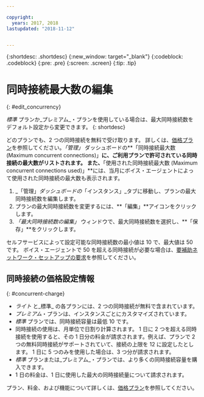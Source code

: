 ```yaml
---

copyright:
  years: 2017, 2018
lastupdated: "2018-11-12"


---
```


{:shortdesc: .shortdesc}
{:new_window: target="_blank"}
{:codeblock: .codeblock}
{:pre: .pre}
{:screen: .screen}
{:tip: .tip}

# 同時接続最大数の編集
{: #edit_concurrency}

_標準_ プランか_プレミアム_・プランを使用している場合は、最大同時接続数をデフォルト設定から変更できます。
{: shortdesc}

どのプランでも、2 つの同時接続を無料で受け取ります。 詳しくは、[価格プラン](https://console.bluemix.net/catalog/services/voice-agent-with-watson)を参照してください。_「管理」_ ダッシュボードの**「同時接続最大数 (Maximum concurrent connections)」**に、ご利用プランで許可されている同時接続の最大数がリストされます。 また、**「使用された同時接続最大数 (Maximum concurrent connections used)」**には、当月にボイス・エージェントによって使用された同時接続の最大数も表示されます。

1. _「管理」_ダッシュボードの_「インスタンス」_タブに移動し、プランの最大同時接続数を編集します。 
1. プランの最大同時接続数を変更するには、**「編集」**アイコンをクリックします。
1. _「最大同時接続数の編集」_ ウィンドウで、最大同時接続数を選択し、**「保存」**をクリックします。

セルフサービスによって設定可能な同時接続数の最小値は 10 で、最大値は 50 です。 ボイス・エージェントで 50 を超える同時接続が必要な場合は、[要補助ネットワーク・セットアップの要求](connect-SIP.html#request-setup)を参照してください。

## 同時接続の価格設定情報
{: #concurrent-charge}

  * _ライト_ と_標準_ の各プランには、2 つの同時接続が無料で含まれています。
  * _プレミアム_・プランは、インスタンスごとにカスタマイズされています。
  * _標準_ プランでは、同時接続容量は最低 10 です。
  * 同時接続の使用は、月単位で日割り計算されます。 1 日に 2 つを超える同時接続を使用すると、その 1 日分の料金が請求されます。例えば、プランで 2 つの無料同時接続がサポートされていて、接続の上限を 12 に設定したとします。 1 日に 5 つのみを使用した場合は、3 つ分が請求されます。
  * _標準_ プランまたは_プレミアム_・プランでは、より多くの同時接続容量を購入できます。
  * 1 日の料金は、1 日に使用した最大の同時接続量について請求されます。

プラン、料金、および機能について詳しくは、[価格プラン](https://console.bluemix.net/catalog/services/voice-agent-with-watson)を参照してください。
